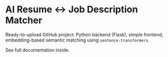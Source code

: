 # AI Resume ↔ Job Description Matcher

Ready-to-upload GitHub project: Python backend (Flask), simple frontend, embedding-based semantic matching using `sentence-transformers`.

See full documentation inside.